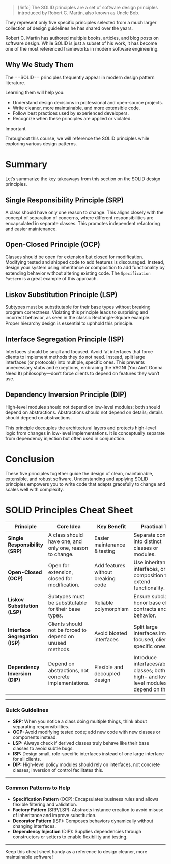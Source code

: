 
>[!info] The SOLID principles are a set of software design principles introduced by Robert C. Martin, also known as Uncle Bob.

They represent only five specific principles selected from a much larger collection of design guidelines he has shared over the years.

Robert C. Martin has authored multiple books, articles, and blog posts on software design. While SOLID is just a subset of his work, it has become one of the most referenced frameworks in modern software engineering.

## Why We Study Them

The ==SOLID== principles frequently appear in modern design pattern literature.

Learning them will help you:
- Understand design decisions in professional and open-source projects.
- Write cleaner, more maintainable, and more extensible code.
- Follow best practices used by experienced developers.
- Recognize when these principles are applied or violated.

> [!important]
> Throughout this course, we will reference the SOLID principles while exploring various design patterns.

# Summary

Let’s summarize the key takeaways from this section on the SOLID design principles.

## Single Responsibility Principle (SRP)
A class should have only one reason to change. This aligns closely with the concept of separation of concerns, where different responsibilities are encapsulated in separate classes. This promotes independent refactoring and easier maintenance.

## Open-Closed Principle (OCP)
Classes should be open for extension but closed for modification. Modifying tested and shipped code to add features is discouraged. Instead, design your system using inheritance or composition to add functionality by extending behavior without altering existing code. The `Specification Pattern` is a great example of this approach.

## Liskov Substitution Principle (LSP)

Subtypes must be substitutable for their base types without breaking program correctness. Violating this principle leads to surprising and incorrect behavior, as seen in the classic Rectangle-Square example. Proper hierarchy design is essential to uphhold this principle.

## Interface Segregation Principle (ISP)

Interfaces should be small and focused. Avoid fat interfaces that force clients to implement methods they do not need. Instead, split large interfaces (or protocols) into multiple, specific ones. This prevents unnecessary stubs and exceptions, embracing the YAGNI (You Ain’t Gonna Need It) philosophy—don’t force clients to depend on features they won’t use.

## Dependency Inversion Principle (DIP)

High-level modules should not depend on low-level modules; both should depend on abstractions. Abstractions should not depend on details; details should depend on abstractions. 

This principle decouples the architectural layers and protects high-level logic from changes in low-level implementations. It is conceptually separate from dependency injection but often used in conjunction.

# Conclusion

These five principles together guide the design of clean, maintainable, extensible, and robust software. Understanding and applying SOLID principles empowers you to write code that adapts gracefully to change and scales well with complexity.

# SOLID Principles Cheat Sheet

| Principle                        | Core Idea                                                      | Key Benefit                         | Practical Tip                                      |
|---------------------------------|----------------------------------------------------------------|-----------------------------------|---------------------------------------------------|
| **Single Responsibility (SRP)** | A class should have one, and only one, reason to change.       | Easier maintenance & testing      | Separate concerns into distinct classes or modules. |
| **Open-Closed (OCP)**             | Open for extension, closed for modification.                   | Add features without breaking code | Use inheritance, interfaces, or composition to extend functionality. |
| **Liskov Substitution (LSP)**     | Subtypes must be substitutable for their base types.           | Reliable polymorphism             | Ensure subclasses honor base class contracts and behavior.                |
| **Interface Segregation (ISP)**   | Clients should not be forced to depend on unused methods.      | Avoid bloated interfaces          | Split large interfaces into focused, client-specific ones.                |
| **Dependency Inversion (DIP)**    | Depend on abstractions, not concrete implementations.          | Flexible and decoupled design     | Introduce interfaces/abstract classes; both high- and low-level modules depend on them. |

---

### Quick Guidelines

- **SRP:** When you notice a class doing multiple things, think about separating responsibilities.
- **OCP:** Avoid modifying tested code; add new code with new classes or components instead.
- **LSP:** Always check if derived classes truly behave like their base classes to avoid subtle bugs.
- **ISP:** Design small, role-specific interfaces instead of one large interface for all clients.
- **DIP:** High-level policy modules should rely on interfaces, not concrete classes; inversion of control facilitates this.

---

### Common Patterns to Help

- **Specification Pattern** (OCP): Encapsulates business rules and allows flexible filtering and validation.
- **Factory Pattern** (SRP/LSP): Abstracts instance creation to avoid misuse of inheritance and improve substitution.
- **Decorator Pattern** (ISP): Composes behaviors dynamically without changing interfaces.
- **Dependency Injection** (DIP): Supplies dependencies through constructors or setters to enable flexibility and testing.

---

Keep this cheat sheet handy as a reference to design cleaner, more maintainable software!
